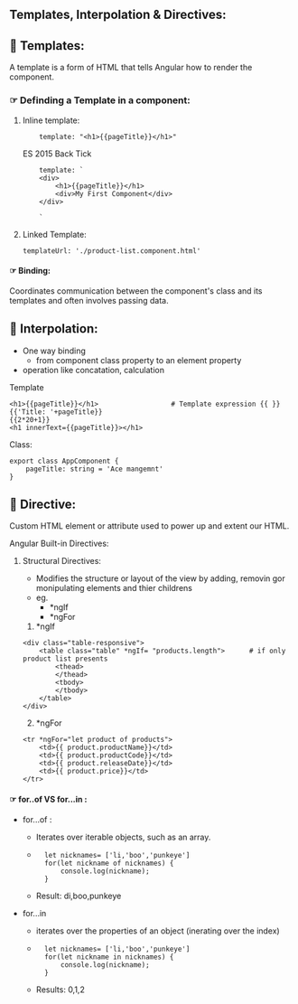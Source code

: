 ## Templates, Interpolation & Directives:

## 🔗 Templates:
A template is a form of HTML that tells Angular how to render the component. 

### ☞ Definding a Template in a component:
1. Inline template:
    ```
        template: "<h1>{{pageTitle}}</h1>"
    ```

    ES 2015 Back Tick
    ```
        template: `
        <div>
            <h1>{{pageTitle}}</h1>
            <div>My First Component</div>
        </div>

        `

    ```
2.  Linked Template:
    ```
    templateUrl: './product-list.component.html'
    ```
#### ☞ Binding:
Coordinates communication between the component's class and its templates and often involves passing data.

## 🔗 Interpolation:
- One way binding
    - from component class property to an element property
- operation like concatation, calculation

Template
```
<h1>{{pageTitle}}</h1>                  # Template expression {{ }}
{{'Title: '+pageTitle}}         
{{2*20+1}}
<h1 innerText={{pageTitle}}></h1>
```

Class:
```
export class AppComponent {
    pageTitle: string = 'Ace mangemnt'
}
```

## 🔗 Directive:
Custom HTML element or attribute used to power up and extent our HTML.

Angular Built-in Directives:
1. Structural Directives:
    - Modifies the structure or layout of the view by adding, removin gor monipulating elements and thier childrens
    - eg.
        - *ngIf
        - *ngFor
    1. *ngIf
    ```
    <div class="table-responsive">
        <table class="table" *ngIf= "products.length">      # if only product list presents
            <thead>
            </thead>
            <tbody>
            </tbody>
        </table>
    </div>
    ```

    2. *ngFor
    ```
    <tr *ngFor="let product of products">
        <td>{{ product.productName}}</td>
        <td>{{ product.productCode}}</td>
        <td>{{ product.releaseDate}}</td>
        <td>{{ product.price}}</td>
    </tr>
    ```
#### ☞ for..of VS for...in :
- for...of :
    - Iterates over iterable objects, such as an array.
    - ```
        let nicknames= ['li,'boo','punkeye']
        for(let nickname of nicknames) {
            console.log(nickname);
        }
      ```
    - Result: di,boo,punkeye

- for...in
    - iterates over the properties of an object (inerating over the index)
    - ```
        let nicknames= ['li,'boo','punkeye']
        for(let nickname in nicknames) {
            console.log(nickname);
        }
      ```
    - Results: 0,1,2